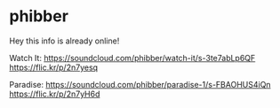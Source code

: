# phibber

Hey this info is already online!

Watch It:
https://soundcloud.com/phibber/watch-it/s-3te7abLp6QF
https://flic.kr/p/2n7yesq

Paradise:
https://soundcloud.com/phibber/paradise-1/s-FBAOHUS4iQn
https://flic.kr/p/2n7yH6d
